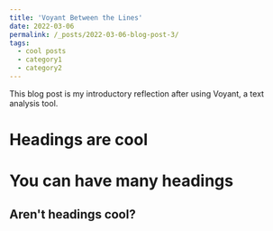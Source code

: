 ```yaml
---
title: 'Voyant Between the Lines'
date: 2022-03-06
permalink: /_posts/2022-03-06-blog-post-3/
tags:
  - cool posts
  - category1
  - category2
---
```


This blog post is my introductory reflection after using Voyant, a text analysis tool. 

Headings are cool
======

You can have many headings
======

Aren't headings cool?
------
